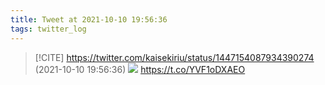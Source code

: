 ```yaml
---
title: Tweet at 2021-10-10 19:56:36
tags: twitter_log
---
```


> [!CITE] https://twitter.com/kaisekiriu/status/1447154087934390274 (2021-10-10 19:56:36)
> ![](https://twitter.com/kaisekiriu/status/1447154087934390274)
> https://t.co/YVF1oDXAEO
